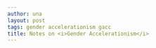 ```yaml
---
author: una
layout: post
tags: gender accelerationism gacc
title: Notes on <i>Gender Accelerationism</i>
---
```

